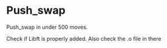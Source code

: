 # Push_swap

Push_swap in under 500 moves.

Check if Libft is properly added.
Also check the .o file in there
